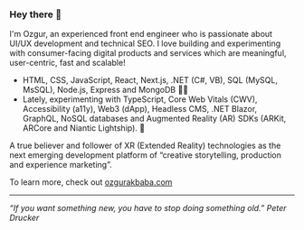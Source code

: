 ### Hey there 👋

I'm Ozgur, an experienced front end engineer who is passionate about UI/UX development and technical SEO. 
I love building and experimenting with consumer-facing digital products and services which are meaningful, user-centric, fast and scalable!

* HTML, CSS, JavaScript, React, Next.js, .NET (C#, VB), SQL (MySQL, MsSQL), Node.js, Express and MongoDB 👨‍💻
* Lately, experimenting with TypeScript, Core Web Vitals (CWV), Accessibility (a11y), Web3 (dApp), Headless CMS, .NET Blazor, GraphQL, NoSQL databases and Augmented Reality (AR) SDKs (ARKit, ARCore and Niantic Lightship). 💭

A true believer and follower of XR (Extended Reality) technologies as the next emerging development platform of “creative storytelling, production and experience marketing”.

To learn more, check out [ozgurakbaba.com](https://ozgurakbaba.com)

---

_“If you want something new, you have to stop doing something old.”
Peter Drucker_
